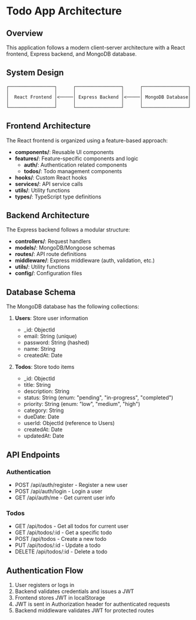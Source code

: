 # Todo App Architecture

## Overview

This application follows a modern client-server architecture with a React frontend, Express backend, and MongoDB database.

## System Design

```
┌─────────────────┐      ┌─────────────────┐      ┌─────────────────┐
│                 │      │                 │      │                 │
│  React Frontend │<─────│ Express Backend │<─────│ MongoDB Database│
│                 │      │                 │      │                 │
└─────────────────┘      └─────────────────┘      └─────────────────┘
```

## Frontend Architecture

The React frontend is organized using a feature-based approach:

- **components/**: Reusable UI components
- **features/**: Feature-specific components and logic
  - **auth/**: Authentication related components
  - **todos/**: Todo management components
- **hooks/**: Custom React hooks
- **services/**: API service calls
- **utils/**: Utility functions
- **types/**: TypeScript type definitions

## Backend Architecture

The Express backend follows a modular structure:

- **controllers/**: Request handlers
- **models/**: MongoDB/Mongoose schemas
- **routes/**: API route definitions
- **middleware/**: Express middleware (auth, validation, etc.)
- **utils/**: Utility functions
- **config/**: Configuration files

## Database Schema

The MongoDB database has the following collections:

1. **Users**: Store user information
   - _id: ObjectId
   - email: String (unique)
   - password: String (hashed)
   - name: String
   - createdAt: Date

2. **Todos**: Store todo items
   - _id: ObjectId
   - title: String
   - description: String
   - status: String (enum: "pending", "in-progress", "completed")
   - priority: String (enum: "low", "medium", "high")
   - category: String
   - dueDate: Date
   - userId: ObjectId (reference to Users)
   - createdAt: Date
   - updatedAt: Date

## API Endpoints

### Authentication
- POST /api/auth/register - Register a new user
- POST /api/auth/login - Login a user
- GET /api/auth/me - Get current user info

### Todos
- GET /api/todos - Get all todos for current user
- GET /api/todos/:id - Get a specific todo
- POST /api/todos - Create a new todo
- PUT /api/todos/:id - Update a todo
- DELETE /api/todos/:id - Delete a todo

## Authentication Flow

1. User registers or logs in
2. Backend validates credentials and issues a JWT
3. Frontend stores JWT in localStorage
4. JWT is sent in Authorization header for authenticated requests
5. Backend middleware validates JWT for protected routes